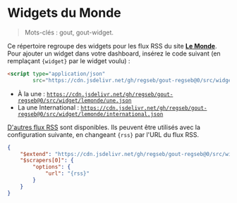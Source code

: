 # Widgets du Monde

> Mots-clés : gout, gout-widget.

Ce répertoire regroupe des widgets pour les flux RSS du site
[**Le Monde**](https://www.lemonde.fr/). Pour ajouter un widget dans votre
dashboard, insérez le code suivant (en remplaçant `{widget}` par le widget
voulu) :

```HTML
<script type="application/json"
        src="https://cdn.jsdelivr.net/gh/regseb/gout-regseb@0/src/widget/lemonde/{widget}.json"></script>
```

- À la une :
  [`https://cdn.jsdelivr.net/gh/regseb/gout-regseb@0/src/widget/lemonde/une.json`](https://cdn.jsdelivr.net/gh/regseb/gout-regseb@0/src/widget/lemonde/une.json)
- La une International :
  [`https://cdn.jsdelivr.net/gh/regseb/gout-regseb@0/src/widget/lemonde/international.json`](https://cdn.jsdelivr.net/gh/regseb/gout-regseb@0/src/widget/lemonde/international.json)

[D'autres flux
RSS](https://www.lemonde.fr/actualite-medias/article/2019/08/12/les-flux-rss-du-monde-fr_5498778_3236.html)
sont disponibles. Ils peuvent être utilisés avec la configuration suivante, en
changeant `{rss}` par l'URL du flux RSS.

```JSON
{
    "$extend": "https://cdn.jsdelivr.net/gh/regseb/gout-regseb@0/src/widget/lemonde/une.json",
    "$scrapers[0]": {
        "options": {
            "url": "{rss}"
        }
    }
}
```
